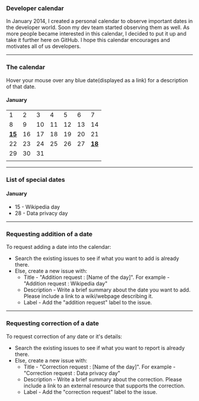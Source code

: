 ### Developer calendar ###

In January 2014, I created a personal calendar to observe important dates in the developer world. Soon my dev team started observing them as well. As more people became interested in this calendar, I decided to put it up and take it further here on GitHub. I hope this calendar encourages and motivates all of us developers.

-----------------------------

### The calendar ###
Hover your mouse over any blue date(displayed as a link) for a description of that date.

#### January ####
| | | | | | | |
|:--|:--|:--|:--|:--|:--|:--|
| 1 | 2 | 3 | 4 | 5 | 6 | 7 |
| 8 | 9 | 10 | 11 | 12 | 13 | 14 |
| [**15**][1] | 16 | 17 | 18 | 19 | 20 | 21 |
| 22 | 23 | 24 | 25 | 26 | 27 | [**18**][2] |
| 29 | 30 | 31 | | | | |
| | | | | | | |

-----------------------------

### List of special dates ###
#### January ####
- 15 - Wikipedia day
- 28 - Data privacy day

-----------------------------

### Requesting addition of a date
To request adding a date into the calendar:

- Search the existing issues to see if what you want to add is already there.
- Else, create a new issue with:
   - Title - "Addition request : [Name of the day]". For example - "Addition request : Wikipedia day"
   - Description - Write a brief summary about the date you want to add. Please include a link to a wiki/webpage describing it.
   - Label - Add the "addition request" label to the issue.

-----------------------------

### Requesting correction of a date
To request correction of any date or it's details:

- Search the existing issues to see if what you want to report is already there.
- Else, create a new issue with:
   - Title - "Correction request : [Name of the day]". For example - "Correction request : Data privacy day"
   - Description - Write a brief summary about the correction. Please include a link to an external resource that supports the correction.
   - Label - Add the "correction request" label to the issue.


[1]: #january "Wikipedia day"
[2]: #january "Data privacy day"

